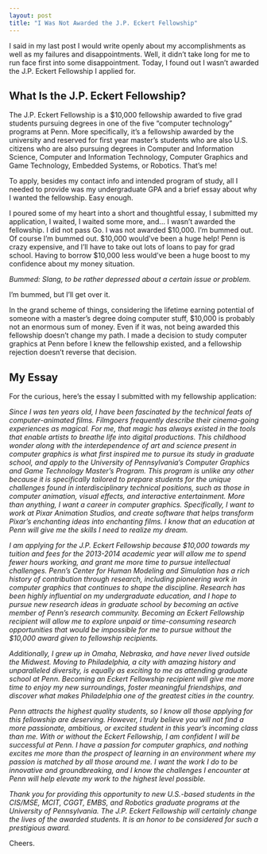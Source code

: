 ```yaml
---
layout: post
title: "I Was Not Awarded the J.P. Eckert Fellowship"
---
```


I said in my last post I would write openly about my accomplishments as well as my failures and disappointments. Well, it didn’t take long for me to run face first into some disappointment. Today, I found out I wasn’t awarded the J.P. Eckert Fellowship I applied for.

## What Is the J.P. Eckert Fellowship?

The J.P. Eckert Fellowship is a $10,000 fellowship awarded to five grad students pursuing degrees in one of the five “computer technology” programs at Penn. More specifically, it’s a fellowship awarded by the university and reserved for first year master’s students who are also U.S. citizens who are also pursuing degrees in Computer and Information Science, Computer and Information Technology, Computer Graphics and Game Technology, Embedded Systems, or Robotics. That’s me!

To apply, besides my contact info and intended program of study, all I needed to provide was my undergraduate GPA and a brief essay about why I wanted the fellowship. Easy enough.

I poured some of my heart into a short and thoughtful essay, I submitted my application, I waited, I waited some more, and… I wasn’t awarded the fellowship. I did not pass Go. I was not awarded $10,000. I’m bummed out. Of course I’m bummed out. $10,000 would’ve been a huge help! Penn is crazy expensive, and I’ll have to take out lots of loans to pay for grad school. Having to borrow $10,000 less would’ve been a huge boost to my confidence about my money situation.

*Bummed: Slang, to be rather depressed about a certain issue or problem.*

I’m bummed, but I’ll get over it.

In the grand scheme of things, considering the lifetime earning potential of someone with a master’s degree doing computer stuff, $10,000 is probably not an enormous sum of money. Even if it was, not being awarded this fellowship doesn’t change my path. I made a decision to study computer graphics at Penn before I knew the fellowship existed, and a fellowship rejection doesn’t reverse that decision.

## My Essay

For the curious, here’s the essay I submitted with my fellowship application:

*Since I was ten years old, I have been fascinated by the technical feats of computer-animated films. Filmgoers frequently describe their cinema-going experiences as magical. For me, that magic has always existed in the tools that enable artists to breathe life into digital productions. This childhood wonder along with the interdependence of art and science present in computer graphics is what first inspired me to pursue its study in graduate school, and apply to the University of Pennsylvania’s Computer Graphics and Game Technology Master’s Program. This program is unlike any other because it is specifically tailored to prepare students for the unique challenges found in interdisciplinary technical positions, such as those in computer animation, visual effects, and interactive entertainment. More than anything, I want a career in computer graphics. Specifically, I want to work at Pixar Animation Studios, and create software that helps transform Pixar’s enchanting ideas into enchanting films. I know that an education at Penn will give me the skills I need to realize my dream.*

*I am applying for the J.P. Eckert Fellowship because $10,000 towards my tuition and fees for the 2013-2014 academic year will allow me to spend fewer hours working, and grant me more time to pursue intellectual challenges. Penn’s Center for Human Modeling and Simulation has a rich history of contribution through research, including pioneering work in computer graphics that continues to shape the discipline. Research has been highly influential on my undergraduate education, and I hope to pursue new research ideas in graduate school by becoming an active member of Penn’s research community. Becoming an Eckert Fellowship recipient will allow me to explore unpaid or time-consuming research opportunities that would be impossible for me to pursue without the $10,000 award given to fellowship recipients.*

*Additionally, I grew up in Omaha, Nebraska, and have never lived outside the Midwest. Moving to Philadelphia, a city with amazing history and unparalleled diversity, is equally as exciting to me as attending graduate school at Penn. Becoming an Eckert Fellowship recipient will give me more time to enjoy my new surroundings, foster meaningful friendships, and discover what makes Philadelphia one of the greatest cities in the country.*

*Penn attracts the highest quality students, so I know all those applying for this fellowship are deserving. However, I truly believe you will not find a more passionate, ambitious, or excited student in this year’s incoming class than me. With or without the Eckert Fellowship, I am confident I will be successful at Penn. I have a passion for computer graphics, and nothing excites me more than the prospect of learning in an environment where my passion is matched by all those around me. I want the work I do to be innovative and groundbreaking, and I know the challenges I encounter at Penn will help elevate my work to the highest level possible.*

*Thank you for providing this opportunity to new U.S.-based students in the CIS/MSE, MCIT, CGGT, EMBS, and Robotics graduate programs at the University of Pennsylvania. The J.P. Eckert Fellowship will certainly change the lives of the awarded students. It is an honor to be considered for such a prestigious award.*

Cheers.
